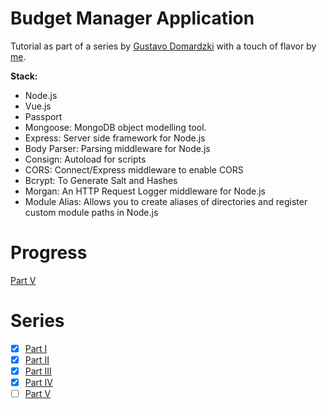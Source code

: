 # Budget Manager Application

Tutorial as part of a series by [Gustavo Domardzki](https://codeburst.io/@gdomaradzki) with a touch of flavor by [me](https://www.github.com/vdenisov1).

**Stack:**

- Node.js
- Vue.js
- Passport
- Mongoose: MongoDB object modelling tool.
- Express: Server side framework for Node.js
- Body Parser: Parsing middleware for Node.js
- Consign: Autoload for scripts
- CORS: Connect/Express middleware to enable CORS
- Bcrypt: To Generate Salt and Hashes
- Morgan: An HTTP Request Logger middleware for Node.js
- Module Alias: Allows you to create aliases of directories and register custom module paths in Node.js

# Progress

[Part V](https://codeburst.io/building-a-budget-manager-with-vue-js-and-node-js-part-v-ae7ddb7d8426)

# Series

- [x] [Part I](https://codeburst.io/building-a-budget-manager-with-vue-js-and-node-js-part-i-f3d7311822a8)
- [x] [Part II](https://codeburst.io/building-a-budget-manager-with-vue-js-and-node-js-part-ii-f08c410c944d)
- [x] [Part III](https://codeburst.io/building-a-budget-manager-with-vue-js-and-node-js-part-iii-540a77a7ddee)
- [x] [Part IV](https://codeburst.io/building-a-budget-manager-with-vue-js-and-node-js-part-iv-e87cac68e04b)
- [ ] [Part V](https://codeburst.io/building-a-budget-manager-with-vue-js-and-node-js-part-v-ae7ddb7d8426)

